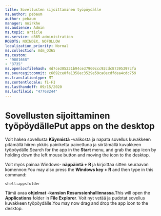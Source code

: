 ```yaml
---
title: Sovellusten sijoittaminen työpöydälle
ms.author: pebaum
author: pebaum
manager: mnirkhe
ms.audience: Admin
ms.topic: article
ms.service: o365-administration
ROBOTS: NOINDEX, NOFOLLOW
localization_priority: Normal
ms.collection: Adm_O365
ms.custom:
- "9001668"
- "3735"
ms.openlocfilehash: 4d7ce305231b94ce37960ccc92cdc87395397cfa
ms.sourcegitcommit: c6692ce0fa1358ec3529e59ca0ecdfdea4cdc759
ms.translationtype: MT
ms.contentlocale: fi-FI
ms.lasthandoff: 09/15/2020
ms.locfileid: "47768244"
---
```

# <a name="put-apps-on-the-desktop"></a><span data-ttu-id="a620e-102">Sovellusten sijoittaminen työpöydälle</span><span class="sxs-lookup"><span data-stu-id="a620e-102">Put apps on the desktop</span></span>

<span data-ttu-id="a620e-103">Voit hakea sovellusta **Käynnistä** -valikosta ja napata sovellus kuvakkeen pitämällä hiiren ykkös painiketta painettuna ja siirtämällä kuvakkeen työpöydälle.</span><span class="sxs-lookup"><span data-stu-id="a620e-103">Search for the app in the **Start** menu, and grab the app icon by holding down the left mouse button and moving the icon to the desktop.</span></span>

<span data-ttu-id="a620e-104">Voit myös painaa Windows- **näppäintä + R** ja kirjoittaa sitten seuraavan komennon:</span><span class="sxs-lookup"><span data-stu-id="a620e-104">You may also press the **Windows key + R** and then type in this command:</span></span>

`shell:appsfolder`

<span data-ttu-id="a620e-105">Tämä avaa **ohjelmat** **-kansion Resurssienhallinnassa**.</span><span class="sxs-lookup"><span data-stu-id="a620e-105">This will open the **Applications** folder in **File Explorer**.</span></span> <span data-ttu-id="a620e-106">Voit nyt vetää ja pudotat sovellus kuvakkeen työpöydälle.</span><span class="sxs-lookup"><span data-stu-id="a620e-106">You may now drag and drop the app icon to the desktop.</span></span>
